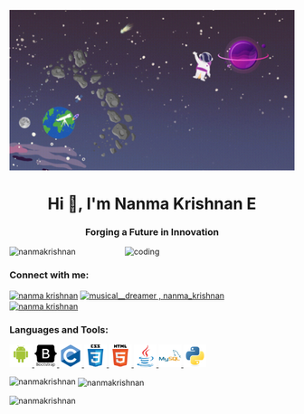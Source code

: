 ![logo](https://github.com/Nanmakrishnan/Nanmakrishnan/blob/main/banner.gif)
<h1 align="center">Hi 👋, I'm Nanma Krishnan E</h1>
<h3 align="center">Forging a Future in Innovation</h3>
<img align="right" alt="coding" width="300" src="https://cdn.dribbble.com/users/2733292/screenshots/5612386/astronauta.gif">

<p align="left"> <img src="https://komarev.com/ghpvc/?username=nanmakrishnan&label=Profile%20views&color=0e75b6&style=flat" alt="nanmakrishnan" /> </p>

<h3 align="left">Connect with me:</h3>
<p align="left">
<a href="https://linkedin.com/in/nanma-krishnan" target="blank"><img align="center" src="https://raw.githubusercontent.com/rahuldkjain/github-profile-readme-generator/master/src/images/icons/Social/linked-in-alt.svg" alt="nanma krishnan" height="30" width="40" /></a>
<a href="https://instagram.com/musical__dreamer" target="blank"><img align="center" src="https://raw.githubusercontent.com/rahuldkjain/github-profile-readme-generator/master/src/images/icons/Social/instagram.svg" alt="musical__dreamer , nanma_krishnan" height="30" width="40" /></a>
<a href="https://www.youtube.com/@nanmakrishnan" target="blank"><img align="center" src="https://raw.githubusercontent.com/rahuldkjain/github-profile-readme-generator/master/src/images/icons/Social/youtube.svg" alt="nanma krishnan" height="30" width="40" /></a>
</p>

<h3 align="left">Languages and Tools:</h3>
<p align="left"> <a href="https://developer.android.com" target="_blank" rel="noreferrer"> <img src="https://raw.githubusercontent.com/devicons/devicon/master/icons/android/android-original-wordmark.svg" alt="android" width="40" height="40"/> </a> <a href="https://getbootstrap.com" target="_blank" rel="noreferrer"> <img src="https://raw.githubusercontent.com/devicons/devicon/master/icons/bootstrap/bootstrap-plain-wordmark.svg" alt="bootstrap" width="40" height="40"/> </a> <a href="https://www.cprogramming.com/" target="_blank" rel="noreferrer"> <img src="https://raw.githubusercontent.com/devicons/devicon/master/icons/c/c-original.svg" alt="c" width="40" height="40"/> </a> <a href="https://www.w3schools.com/css/" target="_blank" rel="noreferrer"> <img src="https://raw.githubusercontent.com/devicons/devicon/master/icons/css3/css3-original-wordmark.svg" alt="css3" width="40" height="40"/> </a> <a href="https://www.w3.org/html/" target="_blank" rel="noreferrer"> <img src="https://raw.githubusercontent.com/devicons/devicon/master/icons/html5/html5-original-wordmark.svg" alt="html5" width="40" height="40"/> </a> <a href="https://www.java.com" target="_blank" rel="noreferrer"> <img src="https://raw.githubusercontent.com/devicons/devicon/master/icons/java/java-original.svg" alt="java" width="40" height="40"/> </a> <a href="https://www.mysql.com/" target="_blank" rel="noreferrer"> <img src="https://raw.githubusercontent.com/devicons/devicon/master/icons/mysql/mysql-original-wordmark.svg" alt="mysql" width="40" height="40"/> </a> <a href="https://www.python.org" target="_blank" rel="noreferrer"> <img src="https://raw.githubusercontent.com/devicons/devicon/master/icons/python/python-original.svg" alt="python" width="40" height="40"/> </a> </p>

<p><img align="left" src="https://github-readme-stats.vercel.app/api/top-langs?username=nanmakrishnan&show_icons=true&locale=en&layout=compact" alt="nanmakrishnan" /></p>

<p>&nbsp;<img align="center" src="https://github-readme-stats.vercel.app/api?username=nanmakrishnan&show_icons=true&locale=en" alt="nanmakrishnan" /></p>

<p><img align="center" src="https://github-readme-streak-stats.herokuapp.com/?user=nanmakrishnan&" alt="nanmakrishnan" /></p>

